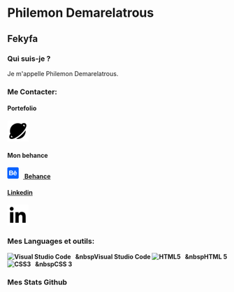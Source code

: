 <h1>Philemon Demarelatrous</h1>

<h2>Fekyfa</h2>

<h3>Qui suis-je ?</h2>

<p>Je m'appelle Philemon Demarelatrous.</p>

<h3> Me Contacter:</h3>

<h4>Portefolio<h4>
<a href="https://drive.google.com/drive/folders/1kTi0uwh_8ks48a5p9bjvG0xMaf-EsW6T?usp=sharing"><img src="siteweb.svg"></a> 

<h4>Mon behance<h4>
<a href="https://www.behance.net/fekyfaofficial"><img alt="Behance" width="26px" src="behance.svg" style="padding-right:10px;" /><span>&nbspBehance</span>


<h4>Linkedin<h4>
<a href="https://www.linkedin.com/in/philemon-demarelatrous-4490b7213/"><img src="linkedin.svg" /></a>

<h3>Mes Languages et outils:</h3>

<img alt="Visual Studio Code" width="26px" src="https://cdn.jsdelivr.net/gh/devicons/devicon/icons/vscode/vscode-original.svg" style="padding-right:10px;" /><span>&nbspVisual Studio Code</span>
<img alt="HTML5" width="26px" src="https://cdn.jsdelivr.net/gh/devicons/devicon/icons/html5/html5-original.svg" style="padding-right:10px;" /><span>&nbspHTML 5</span>
<img alt="CSS3" width="26px" src="https://cdn.jsdelivr.net/gh/devicons/devicon/icons/css3/css3-original.svg" style="padding-right:10px;" /><span>&nbspCSS 3</span>


<h3>Mes Stats Github</h3>
